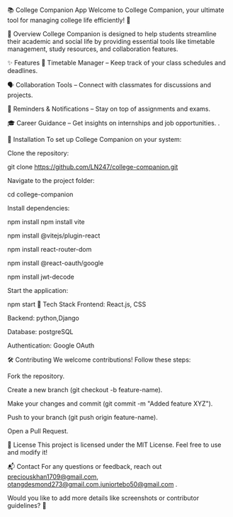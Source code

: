 📚 College Companion App
Welcome to College Companion, your ultimate tool for managing college life efficiently! 🚀

📖 Overview
College Companion is designed to help students streamline their academic and social life by providing essential tools like timetable management, study resources, and collaboration features.

✨ Features
📅 Timetable Manager – Keep track of your class schedules and deadlines.

🗣️ Collaboration Tools – Connect with classmates for discussions and projects.

📢 Reminders & Notifications – Stay on top of assignments and exams.

🎓 Career Guidance – Get insights on internships and job opportunities.
.

🔧 Installation
To set up College Companion on your system:

Clone the repository:

git clone https://github.com/LN247/college-companion.git

Navigate to the project folder:

cd college-companion

Install dependencies:

npm install
npm install vite

npm install @vitejs/plugin-react

npm install react-router-dom

npm install @react-oauth/google

npm install jwt-decode

Start the application:

npm start
🎨 Tech Stack
Frontend: React.js, CSS

Backend: python,Django

Database: postgreSQL

Authentication: Google OAuth

🛠️ Contributing
We welcome contributions! Follow these steps:

Fork the repository.

Create a new branch (git checkout -b feature-name).

Make your changes and commit (git commit -m "Added feature XYZ").

Push to your branch (git push origin feature-name).

Open a Pull Request.

📜 License
This project is licensed under the MIT License. Feel free to use and modify it!

📬 Contact
For any questions or feedback, reach out preciouskhan1709@gmail.com, otangdesmond273@gmail.com,juniortebo50@gmail.com .

Would you like to add more details like screenshots or contributor guidelines? 🚀

